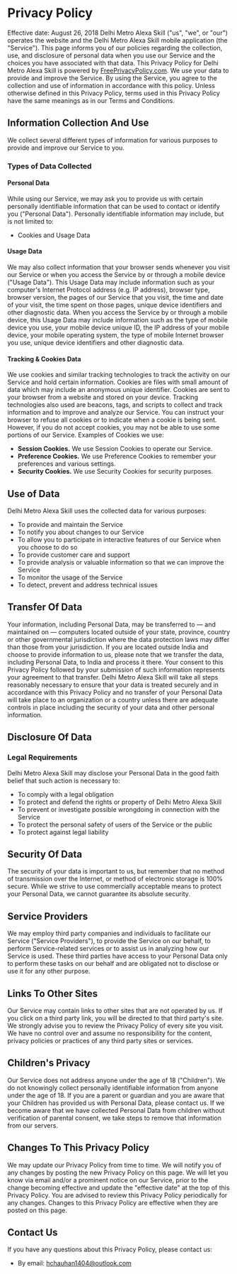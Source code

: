 # Privacy Policy

Effective date: August 26, 2018 Delhi Metro Alexa Skill ("us", "we", or "our") operates the website and the Delhi Metro Alexa Skill mobile application (the "Service"). This page informs you of our policies regarding the collection, use, and disclosure of personal data when you use our Service and the choices you have associated with that data. This Privacy Policy for Delhi Metro Alexa Skill is powered by [FreePrivacyPolicy.com](https://www.freeprivacypolicy.com/free-privacy-policy-generator.php). We use your data to provide and improve the Service. By using the Service, you agree to the collection and use of information in accordance with this policy. Unless otherwise defined in this Privacy Policy, terms used in this Privacy Policy have the same meanings as in our Terms and Conditions.

## Information Collection And Use 

We collect several different types of information for various purposes to provide and improve our Service to you. 

### Types of Data Collected 

#### Personal Data 

While using our Service, we may ask you to provide us with certain personally identifiable information that can be used to contact or identify you ("Personal Data"). Personally identifiable information may include, but is not limited to: 
* Cookies and Usage Data 

#### Usage Data 

We may also collect information that your browser sends whenever you visit our Service or when you access the Service by or through a mobile device ("Usage Data"). This Usage Data may include information such as your computer's Internet Protocol address (e.g. IP address), browser type, browser version, the pages of our Service that you visit, the time and date of your visit, the time spent on those pages, unique device identifiers and other diagnostic data. When you access the Service by or through a mobile device, this Usage Data may include information such as the type of mobile device you use, your mobile device unique ID, the IP address of your mobile device, your mobile operating system, the type of mobile Internet browser you use, unique device identifiers and other diagnostic data. 

#### Tracking & Cookies Data 

We use cookies and similar tracking technologies to track the activity on our Service and hold certain information. Cookies are files with small amount of data which may include an anonymous unique identifier. Cookies are sent to your browser from a website and stored on your device. Tracking technologies also used are beacons, tags, and scripts to collect and track information and to improve and analyze our Service. You can instruct your browser to refuse all cookies or to indicate when a cookie is being sent. However, if you do not accept cookies, you may not be able to use some portions of our Service. Examples of Cookies we use: 

* **Session Cookies.** We use Session Cookies to operate our Service. 
* **Preference Cookies.** We use Preference Cookies to remember your preferences and various settings. 
* **Security Cookies.** We use Security Cookies for security purposes. 

## Use of Data 

Delhi Metro Alexa Skill uses the collected data for various purposes: 
* To provide and maintain the Service 
* To notify you about changes to our Service 
* To allow you to participate in interactive features of our Service when you choose to do so
* To provide customer care and support 
* To provide analysis or valuable information so that we can improve the Service 
* To monitor the usage of the Service 
* To detect, prevent and address technical issues 

## Transfer Of Data 

Your information, including Personal Data, may be transferred to — and maintained on — computers located outside of your state, province, country or other governmental jurisdiction where the data protection laws may differ than those from your jurisdiction. If you are located outside India and choose to provide information to us, please note that we transfer the data, including Personal Data, to India and process it there. Your consent to this Privacy Policy followed by your submission of such information represents your agreement to that transfer. Delhi Metro Alexa Skill will take all steps reasonably necessary to ensure that your data is treated securely and in accordance with this Privacy Policy and no transfer of your Personal Data will take place to an organization or a country unless there are adequate controls in place including the security of your data and other personal information. 

## Disclosure Of Data 

### Legal Requirements 

Delhi Metro Alexa Skill may disclose your Personal Data in the good faith belief that such action is necessary to: 
* To comply with a legal obligation 
* To protect and defend the rights or property of Delhi Metro Alexa Skill 
* To prevent or investigate possible wrongdoing in connection with the Service 
* To protect the personal safety of users of the Service or the public 
* To protect against legal liability 

## Security Of Data 

The security of your data is important to us, but remember that no method of transmission over the Internet, or method of electronic storage is 100% secure. While we strive to use commercially acceptable means to protect your Personal Data, we cannot guarantee its absolute security. 

## Service Providers 

We may employ third party companies and individuals to facilitate our Service ("Service Providers"), to provide the Service on our behalf, to perform Service-related services or to assist us in analyzing how our Service is used. These third parties have access to your Personal Data only to perform these tasks on our behalf and are obligated not to disclose or use it for any other purpose. 

## Links To Other Sites 

Our Service may contain links to other sites that are not operated by us. If you click on a third party link, you will be directed to that third party's site. We strongly advise you to review the Privacy Policy of every site you visit. We have no control over and assume no responsibility for the content, privacy policies or practices of any third party sites or services. 

## Children's Privacy 

Our Service does not address anyone under the age of 18 ("Children"). We do not knowingly collect personally identifiable information from anyone under the age of 18\. If you are a parent or guardian and you are aware that your Children has provided us with Personal Data, please contact us. If we become aware that we have collected Personal Data from children without verification of parental consent, we take steps to remove that information from our servers. 

## Changes To This Privacy Policy 

We may update our Privacy Policy from time to time. We will notify you of any changes by posting the new Privacy Policy on this page. We will let you know via email and/or a prominent notice on our Service, prior to the change becoming effective and update the "effective date" at the top of this Privacy Policy. You are advised to review this Privacy Policy periodically for any changes. Changes to this Privacy Policy are effective when they are posted on this page. 

## Contact Us 

If you have any questions about this Privacy Policy, please contact us: 
* By email: hchauhan1404@outlook.com